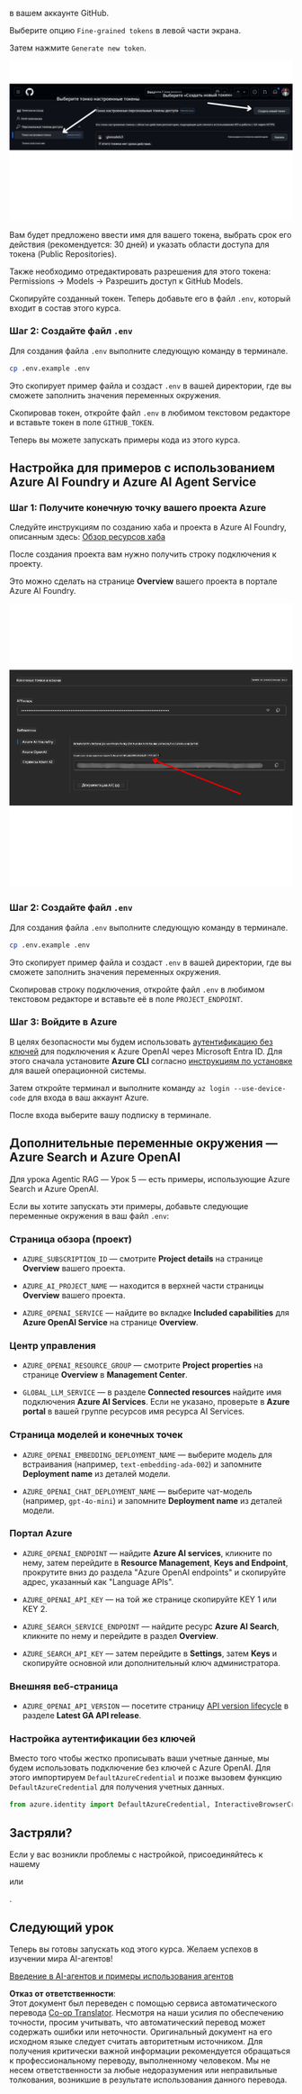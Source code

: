 <!--
CO_OP_TRANSLATOR_METADATA:
{
  "original_hash": "76945069b52a49cd0432ae3e0b0ba22e",
  "translation_date": "2025-07-12T07:43:04+00:00",
  "source_file": "00-course-setup/README.md",
  "language_code": "ru"
}
-->
в вашем аккаунте GitHub.

Выберите опцию `Fine-grained tokens` в левой части экрана.

Затем нажмите `Generate new token`.

![Generate Token](../../../translated_images/generate-token.9748d7585dd004cb4119b5aac724baff49c3a85791701b5e8ba3274b037c5b66.ru.png)

Вам будет предложено ввести имя для вашего токена, выбрать срок его действия (рекомендуется: 30 дней) и указать области доступа для токена (Public Repositories).

Также необходимо отредактировать разрешения для этого токена: Permissions -> Models -> Разрешить доступ к GitHub Models.

Скопируйте созданный токен. Теперь добавьте его в файл `.env`, который входит в состав этого курса.

### Шаг 2: Создайте файл `.env`

Для создания файла `.env` выполните следующую команду в терминале.

```bash
cp .env.example .env
```

Это скопирует пример файла и создаст `.env` в вашей директории, где вы сможете заполнить значения переменных окружения.

Скопировав токен, откройте файл `.env` в любимом текстовом редакторе и вставьте токен в поле `GITHUB_TOKEN`.

Теперь вы можете запускать примеры кода из этого курса.

## Настройка для примеров с использованием Azure AI Foundry и Azure AI Agent Service

### Шаг 1: Получите конечную точку вашего проекта Azure

Следуйте инструкциям по созданию хаба и проекта в Azure AI Foundry, описанным здесь: [Обзор ресурсов хаба](https://learn.microsoft.com/en-us/azure/ai-foundry/concepts/ai-resources)

После создания проекта вам нужно получить строку подключения к проекту.

Это можно сделать на странице **Overview** вашего проекта в портале Azure AI Foundry.

![Project Connection String](../../../translated_images/project-endpoint.8cf04c9975bbfbf18f6447a599550edb052e52264fb7124d04a12e6175e330a5.ru.png)

### Шаг 2: Создайте файл `.env`

Для создания файла `.env` выполните следующую команду в терминале.

```bash
cp .env.example .env
```

Это скопирует пример файла и создаст `.env` в вашей директории, где вы сможете заполнить значения переменных окружения.

Скопировав строку подключения, откройте файл `.env` в любимом текстовом редакторе и вставьте её в поле `PROJECT_ENDPOINT`.

### Шаг 3: Войдите в Azure

В целях безопасности мы будем использовать [аутентификацию без ключей](https://learn.microsoft.com/azure/developer/ai/keyless-connections?tabs=csharp%2Cazure-cli?WT.mc_id=academic-105485-koreyst) для подключения к Azure OpenAI через Microsoft Entra ID. Для этого сначала установите **Azure CLI** согласно [инструкциям по установке](https://learn.microsoft.com/cli/azure/install-azure-cli?WT.mc_id=academic-105485-koreyst) для вашей операционной системы.

Затем откройте терминал и выполните команду `az login --use-device-code` для входа в ваш аккаунт Azure.

После входа выберите вашу подписку в терминале.

## Дополнительные переменные окружения — Azure Search и Azure OpenAI

Для урока Agentic RAG — Урок 5 — есть примеры, использующие Azure Search и Azure OpenAI.

Если вы хотите запускать эти примеры, добавьте следующие переменные окружения в ваш файл `.env`:

### Страница обзора (проект)

- `AZURE_SUBSCRIPTION_ID` — смотрите **Project details** на странице **Overview** вашего проекта.

- `AZURE_AI_PROJECT_NAME` — находится в верхней части страницы **Overview** вашего проекта.

- `AZURE_OPENAI_SERVICE` — найдите во вкладке **Included capabilities** для **Azure OpenAI Service** на странице **Overview**.

### Центр управления

- `AZURE_OPENAI_RESOURCE_GROUP` — смотрите **Project properties** на странице **Overview** в **Management Center**.

- `GLOBAL_LLM_SERVICE` — в разделе **Connected resources** найдите имя подключения **Azure AI Services**. Если не указано, проверьте в **Azure portal** в вашей группе ресурсов имя ресурса AI Services.

### Страница моделей и конечных точек

- `AZURE_OPENAI_EMBEDDING_DEPLOYMENT_NAME` — выберите модель для встраивания (например, `text-embedding-ada-002`) и запомните **Deployment name** из деталей модели.

- `AZURE_OPENAI_CHAT_DEPLOYMENT_NAME` — выберите чат-модель (например, `gpt-4o-mini`) и запомните **Deployment name** из деталей модели.

### Портал Azure

- `AZURE_OPENAI_ENDPOINT` — найдите **Azure AI services**, кликните по нему, затем перейдите в **Resource Management**, **Keys and Endpoint**, прокрутите вниз до раздела "Azure OpenAI endpoints" и скопируйте адрес, указанный как "Language APIs".

- `AZURE_OPENAI_API_KEY` — на той же странице скопируйте KEY 1 или KEY 2.

- `AZURE_SEARCH_SERVICE_ENDPOINT` — найдите ресурс **Azure AI Search**, кликните по нему и перейдите в раздел **Overview**.

- `AZURE_SEARCH_API_KEY` — затем перейдите в **Settings**, затем **Keys** и скопируйте основной или дополнительный ключ администратора.

### Внешняя веб-страница

- `AZURE_OPENAI_API_VERSION` — посетите страницу [API version lifecycle](https://learn.microsoft.com/en-us/azure/ai-services/openai/api-version-deprecation#latest-ga-api-release) в разделе **Latest GA API release**.

### Настройка аутентификации без ключей

Вместо того чтобы жестко прописывать ваши учетные данные, мы будем использовать подключение без ключей с Azure OpenAI. Для этого импортируем `DefaultAzureCredential` и позже вызовем функцию `DefaultAzureCredential` для получения учетных данных.

```python
from azure.identity import DefaultAzureCredential, InteractiveBrowserCredential
```

## Застряли?

Если у вас возникли проблемы с настройкой, присоединяйтесь к нашему

или

.

## Следующий урок

Теперь вы готовы запускать код этого курса. Желаем успехов в изучении мира AI-агентов!

[Введение в AI-агентов и примеры использования агентов](../01-intro-to-ai-agents/README.md)

**Отказ от ответственности**:  
Этот документ был переведен с помощью сервиса автоматического перевода [Co-op Translator](https://github.com/Azure/co-op-translator). Несмотря на наши усилия по обеспечению точности, просим учитывать, что автоматический перевод может содержать ошибки или неточности. Оригинальный документ на его исходном языке следует считать авторитетным источником. Для получения критически важной информации рекомендуется обращаться к профессиональному переводу, выполненному человеком. Мы не несем ответственности за любые недоразумения или неправильные толкования, возникшие в результате использования данного перевода.